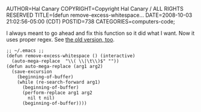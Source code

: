 AUTHOR=Hal Canary
COPYRIGHT=Copyright Hal Canary / ALL RIGHTS RESERVED
TITLE=(defun remove-excess-whitespace...
DATE=2008-10-03 21:02:56-05:00 (CDT)
POSTID=738
CATEGORIES=computers-code;

I always meant to go ahead and fix this function so it did what I want. Now it uses proper regex. See [the old version, too](/vv/2004/02/18/176/).

    ;; ~/.emacs ;;
    (defun remove-excess-whitespace () (interactive)
      (auto-mega-replace  "\\( \\|\t\\)$" ""))
    (defun auto-mega-replace (arg1 arg2)
      (save-excursion
        (beginning-of-buffer)
        (while (re-search-forward arg1)
          (beginning-of-buffer)
          (perform-replace arg1 arg2
            nil t nil)
          (beginning-of-buffer))))
